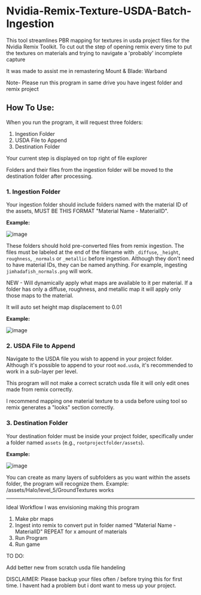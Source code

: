 # Nvidia-Remix-Texture-USDA-Batch-Ingestion

This tool streamlines PBR mapping for textures in usda project files for the Nvidia Remix Toolkit. To cut out the step of opening remix every time to put the textures on materials and trying to navigate a 'probably' incomplete capture

It was made to assist me in remastering Mount & Blade: Warband

Note- Please run this program in same drive you have ingest folder and remix project
## How To Use:

When you run the program, it will request three folders:

1. Ingestion Folder
2. USDA File to Append
3. Destination Folder

Your current step is displayed on top right of file explorer

Folders and their files from the ingestion folder will be moved to the destination folder after processing.

### 1. Ingestion Folder
Your ingestion folder should include folders named with the material ID of the assets, MUST BE THIS FORMAT "Material Name - MaterialID".

**Example:**

![image](https://github.com/Night1099/Nvidia-Remix-Texture-USDA-Batch-Ingestion/assets/90132896/08d3a82d-20df-4e28-b008-91bb2248a49c)

These folders should hold pre-converted files from remix ingestion. The files must be labeled at the end of the filename with `_diffuse`, `_height`, `roughness`, `_normals` or `_metallic` before ingestion. Although they don't need to have material IDs, they can be named anything. For example, ingesting `jimhadafish_normals.png` will work.

NEW - Will dynamically apply what maps are available to it per material. If a folder has only a diffuse, roughness, and metallic map it will apply only those maps to the material.



It will auto set height map displacement to 0.01

**Example:**

![image](https://github.com/Night1099/Nvidia-Remix-Texture-USDA-Batch-Ingestion/assets/90132896/cde97a51-9b26-447f-806a-b6156e1b58f3)

### 2. USDA File to Append
Navigate to the USDA file you wish to append in your project folder. Although it's possible to append to your root `mod.usda`, it's recommended to work in a sub-layer per level.

This program will not make a correct scratch usda file it will only edit ones made from remix correctly.

I recommend mapping one material texture to a usda before using tool so remix generates a "looks" section correctly.

### 3. Destination Folder
Your destination folder must be inside your project folder, specifically under a folder named `assets` (e.g., `rootprojectfolder/assets`).

**Example:**

![image](https://github.com/Night1099/Nvidia-Remix-Texture-USDA-Batch-Ingestion/assets/90132896/54f42439-caf9-41e2-93e4-60bd3420c0d2)

You can create as many layers of subfolders as you want within the assets folder, the program will recognize them.
Example: /assets/Halo/level_5/GroundTextures works

----------------------------------------------------------------------------------------------------------------------------------------------------------------------------------------------------------------------------------------------
Ideal Workflow I was envisioning making this program

1. Make pbr maps
2. Ingest into remix to convert put in folder named "Material Name - MaterialID" REPEAT for x amount of materials
3. Run Program
4. Run game


TO DO:

Add better new from scratch usda file handeling

DISCLAIMER:
Please backup your files often / before trying this for first time. I havent had a problem but i dont want to mess up your project.
